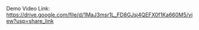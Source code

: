 Demo Video Link:
https://drive.google.com/file/d/1MaJ3msr1L_FD8GJsj4QEFX0f1Ka660M5/view?usp=share_link
